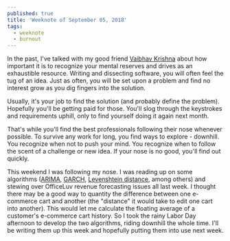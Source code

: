```yaml
---
published: true
title: 'Weeknote of September 05, 2018'
tags:
  - weeknote
  - burnout
---
```

In the past, I've talked with my good friend [Vaibhav Krishna](https://twitter.com/twybv) about how important it is to recognize your mental reserves and drives as an exhaustible resource. Writing and dissecting software, you will often feel the tug of an idea. Just as often, you will be set upon a problem and find no interest grow as you dig fingers into the solution.

Usually, it's your job to find the solution (and probably define the problem). Hopefully you'll be getting paid for those. You'll slog through the keystrokes and requirements uphill, only to find yourself doing it again next month.

That's while you'll find the best professionals following their nose whenever possible. To survive any work for long, you find ways to explore - downhill. You recognize when not to push your mind. You recognize when to follow the scent of a challenge or new idea. If your nose is no good, you'll find out quickly.

This weekend I was following my nose. I was reading up on some algorithms ([ARIMA](https://en.m.wikipedia.org/wiki/Autoregressive_integrated_moving_average), [GARCH](https://en.m.wikipedia.org/wiki/Autoregressive_conditional_heteroskedasticity), [Levenshtein distance](https://en.m.wikipedia.org/wiki/Levenshtein_distance), among others) and stewing over OfficeLuv revenue forecasting issues all last week. I thought there may be a good way to quantity the difference between one e-commerce cart and another (the "distance" it would take to edit one cart into another). This would let me calculate the floating average of a customer's e-commerce cart history. So I took the rainy Labor Day afternoon to develop the two algorithms, riding downhill the whole time. I'll be writing them up this week and hopefully putting them into use next week.